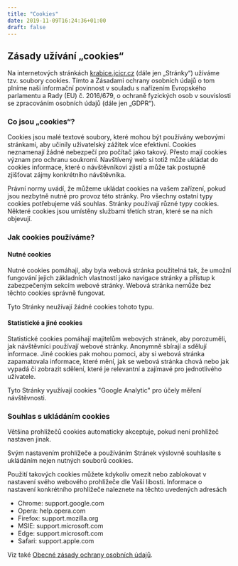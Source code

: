 ```yaml
---
title: "Cookies"
date: 2019-11-09T16:24:36+01:00
draft: false
---
```


## Zásady užívání „cookies“

Na internetových stránkách [krabice.jcicr.cz](http://krabice.jcicr.cz/) (dále jen „Stránky“) užíváme tzv. soubory cookies. Tímto a Zásadami ochrany osobních údajů o tom plníme naši informační povinnost v souladu s nařízením Evropského parlamentu a Rady (EU) č. 2016/679, o ochraně fyzických osob v souvislosti se zpracováním osobních údajů (dále jen „GDPR“).

### Co jsou „cookies“?
Cookies jsou malé textové soubory, které mohou být používány webovými stránkami, aby učinily uživatelský zážitek více efektivní. Cookies neznamenají žádné nebezpečí pro počítač jako takový. Přesto mají cookies význam pro ochranu soukromí. Navštívený web si totiž může ukládat do cookies informace, které o návštěvníkovi zjistí a může tak postupně zjišťovat zájmy konkrétního návštěvníka.

Právní normy uvádí, že můžeme ukládat cookies na vašem zařízení, pokud jsou nezbytně nutné pro provoz této stránky. Pro všechny ostatní typy cookies potřebujeme váš souhlas. Stránky používají různé typy cookies. Některé cookies jsou umístěny službami třetích stran, které se na nich objevují.

### Jak cookies používáme?

#### Nutné cookies

Nutné cookies pomáhají, aby byla webová stránka použitelná tak, že umožní fungování jejich základních vlastností jako navigace stránky a přístup k zabezpečeným sekcím webové stránky. Webová stránka nemůže bez těchto cookies správně fungovat.

Tyto Stránky neužívají žádné cookies tohoto typu.

#### Statistické a jiné cookies

Statistické cookies pomáhají majitelům webových stránek, aby porozuměli, jak návštěvníci používají webové stránky. Anonymně sbírají a sdělují informace. Jiné cookies pak mohou pomoci, aby si webová stránka zapamatovala informace, které mění, jak se webová stránka chová nebo jak vypadá či zobrazit sdělení, které je relevantní a zajímavé pro jednotlivého uživatele.

Tyto Stránky využívají cookies "Google Analytic" pro účely měření návštěvnosti.

### Souhlas s ukládáním cookies

Většina prohlížečů cookies automaticky akceptuje, pokud není prohlížeč nastaven jinak.

Svým nastavením prohlížeče a používáním Stránek výslovně souhlasíte s ukládáním nejen nutných souborů cookies.

Použití takových cookies můžete kdykoliv omezit nebo zablokovat v nastavení svého webového prohlížeče dle Vaší libosti. Informace o nastavení konkrétního prohlížeče naleznete na těchto uvedených adresách

* Chrome: support.google.com
* Opera: help.opera.com
* Firefox: support.mozilla.org
* MSIE: support.microsoft.com
* Edge: support.microsoft.com
* Safari: support.apple.com

Viz také [Obecné zásady ochrany osobních údajů](/gdpr/).
